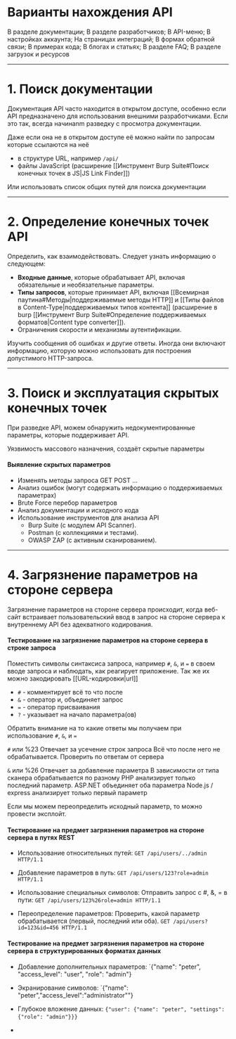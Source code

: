 
# Варианты нахождения API

В разделе документации; В разделе разработчиков; В API-меню; В настройках аккаунта; На страницах интеграций; В формах обратной связи; В примерах кода; В блогах и статьях; В разделе FAQ; В разделе загрузок и ресурсов

----

# 1. Поиск документации
Документация API часто находится в открытом доступе, особенно если API предназначено для использования внешними разработчиками. Если это так, всегда начинаnm разведку с просмотра документации.

Даже если она не в открытом доступе её можно найти по запросам которые ссылаются на неё
- в структуре URL, например `/api/`
- файлы JavaScript (расширение [[Инструмент Burp Suite#Поиск конечных точек в JS|JS Link Finder]])

Или использовать список общих путей для поиска документации

----
# 2. Определение конечных точек API

Определить, как взаимодействовать. Следует узнать информацию о следующем:
- **Входные данные**, которые обрабатывает API, включая обязательные и необязательные параметры.
- **Типы запросов**, которые принимает API, включая [[Всемирная паутина#Методы|поддерживаемые методы HTTP]] и [[Типы файлов в Content-Type|поддерживаемых типов контента]] (расширение в burp [[Инструмент Burp Suite#Определение поддерживаемых форматов|Content type converter]]).
- Ограничения скорости и механизмы аутентификации.

Изучить сообщения об ошибках и другие ответы. Иногда они включают информацию, которую можно использовать для построения допустимого HTTP-запроса.

----
# 3. Поиск  и эксплуатация скрытых конечных точек

При разведке API, можем обнаружить недокументированные параметры, которые поддерживает API.

Уязвимость массового назначения, создаёт скрытые параметры

#### Выявление скрытых параметров
- Изменять методы запроса GET POST ...
- Анализ ошибок (могут содержать информацию о поддерживаемых параметрах)
- Brute Force перебор параметров
- Анализ документации и исходного кода
- Использование инструментов для анализа API
	- Burp Suite (с модулем API Scanner).
	- Postman (с коллекциями и тестами).    
	- OWASP ZAP (с активным сканированием).

----
# 4. Загрязнение параметров на стороне сервера

Загрязнение параметров на стороне сервера происходит, когда веб-сайт встраивает пользовательский ввод в запрос на стороне сервера к внутреннему API без адекватного кодирования.


#### Тестирование на загрязнение параметров на стороне сервера в строке запроса
Поместить символы синтаксиса запроса, например `#`, `&`, и `=` в своем вводе запроса и наблюдать, как реагирует приложение. Так же их можно закодировать [[URL-кодировки|url]]
- `#` - комментирует всё то что после 
- `&` - оператор и, объединяет запрос
- `=` - оператор присваивания 
- `?` - указывает на начало параметра(ов)

Обратить внимание на то какие ответы мы получаем при использование `#`, `&`, и `=` 

`#` или %23 
	Отвечает за усечение строк запроса
	Всё что после него не обрабатывается. 
	Проверить по ответам от сервера

`&` или %26
	Отвечает за добавление параметра
	В зависимости от типа сканера обрабатывается по разному
		PHP анализирует только последний параметр.
		ASP.NET объединяет оба параметра
		Node.js / express анализирует только первый параметр

Если мы можем переопределить исходный параметр, то можно провести эксплойт. 

#### Тестирование на предмет загрязнения параметров на стороне сервера в путях REST

- Использование относительных путей:
	`GET /api/users/../admin HTTP/1.1`

- Добавление параметров в путь:
	`GET /api/users/123?role=admin HTTP/1.1`

- Использование специальных символов:
	Отправить запрос с #, &, = в пути:
	`GET /api/users/123%26role=admin HTTP/1.1`

- Переопределение параметров:
	Проверить, какой параметр обрабатывается (первый, последний или оба).
	`GET /api/users?id=123&id=456 HTTP/1.1`


#### Тестирование на предмет загрязнения параметров на стороне сервера в структурированных форматах данных

- Добавление дополнительных параметров:
	`{"name": "peter", "access_level": "user", "role": "admin"}

- Экранирование символов: 
	`{"name": "peter\",\"access_level\":\"administrator\""}

-  Глубокое вложение данных:
	`{"user": {"name": "peter", "settings": {"role": "admin"}}}`
`
`

- 

